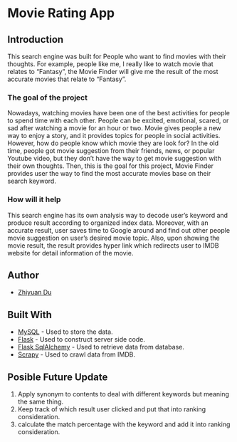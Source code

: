 # Movie Rating App

## Introduction
This search engine was built for People who want to find movies with their thoughts. For example, people like me, I really like to 
watch movie that relates to “Fantasy”, the Movie Finder will give me the result of the most accurate movies that 
relate to “Fantasy”.

### The goal of the project 
Nowadays, watching movies have been one of the best activities for people to spend time with each other. People can be 
excited, emotional, scared, or sad after watching a movie for an hour or two. Movie gives people a new way to enjoy a 
story, and it provides topics for people in social activities. However, how do people know which movie they are look 
for? In the old time, people got movie suggestion from their friends, news, or popular Youtube video, but they don’t 
have the way to get movie suggestion with their own thoughts. Then, this is the goal for this project, Movie Finder 
provides user the way to find the most accurate movies base on their search keyword. 

### How will it help 
This search engine has its own analysis way to decode user’s keyword and produce result according to organized index 
data. Moreover, with an accurate result, user saves time to Google around and find out other people movie suggestion 
on user’s desired movie topic. Also, upon showing the movie result, the result provides hyper link which redirects user 
to IMDB website for detail information of the movie.

## Author

* [Zhiyuan Du](https://github.com/lYesterdaYl)

## Built With

* [MySQL](https://www.mysql.com/) - Used to store the data.
* [Flask](http://flask.pocoo.org/) - Used to construct server side code.
* [Flask SqlAlchemy](http://flask-sqlalchemy.pocoo.org/2.3/) - Used to retrieve data from database.
* [Scrapy](https://scrapy.org/) - Used to crawl data from IMDB.

## Posible Future Update
1. Apply synonym to contents to deal with different keywords but meaning the same thing.
2. Keep track of which result user clicked and put that into ranking consideration.
3. calculate the match percentage with the keyword and add it into ranking consideration.